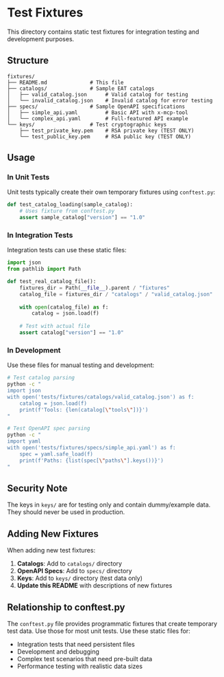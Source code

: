 # Test Fixtures

This directory contains static test fixtures for integration testing and development purposes.

## Structure

```
fixtures/
├── README.md              # This file
├── catalogs/              # Sample EAT catalogs
│   ├── valid_catalog.json      # Valid catalog for testing
│   └── invalid_catalog.json    # Invalid catalog for error testing
├── specs/                 # Sample OpenAPI specifications
│   ├── simple_api.yaml         # Basic API with x-mcp-tool
│   └── complex_api.yaml        # Full-featured API example
└── keys/                  # Test cryptographic keys
    ├── test_private_key.pem    # RSA private key (TEST ONLY)
    └── test_public_key.pem     # RSA public key (TEST ONLY)
```

## Usage

### In Unit Tests

Unit tests typically create their own temporary fixtures using `conftest.py`:

```python
def test_catalog_loading(sample_catalog):
    # Uses fixture from conftest.py
    assert sample_catalog["version"] == "1.0"
```

### In Integration Tests

Integration tests can use these static files:

```python
import json
from pathlib import Path

def test_real_catalog_file():
    fixtures_dir = Path(__file__).parent / "fixtures"
    catalog_file = fixtures_dir / "catalogs" / "valid_catalog.json"
    
    with open(catalog_file) as f:
        catalog = json.load(f)
    
    # Test with actual file
    assert catalog["version"] == "1.0"
```

### In Development

Use these files for manual testing and development:

```bash
# Test catalog parsing
python -c "
import json
with open('tests/fixtures/catalogs/valid_catalog.json') as f:
    catalog = json.load(f)
    print(f'Tools: {len(catalog[\"tools\"])}')
"

# Test OpenAPI spec parsing
python -c "
import yaml
with open('tests/fixtures/specs/simple_api.yaml') as f:
    spec = yaml.safe_load(f)
    print(f'Paths: {list(spec[\"paths\"].keys())}')
"
```

## Security Note

The keys in `keys/` are for testing only and contain dummy/example data. They should never be used in production.

## Adding New Fixtures

When adding new test fixtures:

1. **Catalogs**: Add to `catalogs/` directory
2. **OpenAPI Specs**: Add to `specs/` directory  
3. **Keys**: Add to `keys/` directory (test data only)
4. **Update this README** with descriptions of new fixtures

## Relationship to conftest.py

The `conftest.py` file provides programmatic fixtures that create temporary test data. Use those for most unit tests. Use these static files for:

- Integration tests that need persistent files
- Development and debugging
- Complex test scenarios that need pre-built data
- Performance testing with realistic data sizes